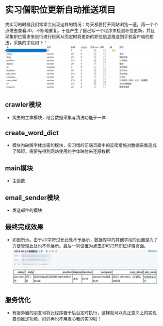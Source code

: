 # 实习僧职位更新自动推送项目
找实习的时候我们常常会出现这样的情况：每天都要打开网站浏览一遍，再一个个点进去查看JD，不断地重复。于是产生了自己写一个程序来检测职位更新，并且采集职位需求来自行进行检索从而定时将更新的职位信息推送到手机客户端的想法，采集的字段如下：
![image](https://github.com/MrhistWhite/shixiseng/blob/master/add_img/shixiseng_discription.png)
## crawler模块
- 爬虫的主体模块，结合数据采集与清洗功能于一体  
## create_word_dict
- 模块为破解字体加密的模块，实习僧的前端页面中的反爬措施对数据采集造成了障碍，需要先得到网站使用的字体映射来还原数据  
## main模块
- 主函数  
## email_sender模块
- 发送邮件的模块  
## 最终完成效果  
- 如图所示。由于JD字符过长此处不予展示，数据库中的其他字段的设置是为了方便管理此处也不作展示。最后一列设置为点击即可打开职位详情页面。
![image](https://github.com/MrhistWhite/shixiseng/blob/master/add_img/final.jpg)
## 服务优化
- 有服务器的朋友可将此程序置于后台定时执行，这样就可以真正意义上的实现自动推送功能，妈妈再也不用担心我的实习啦！
